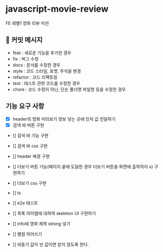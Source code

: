 # javascript-movie-review

FE 레벨1 영화 리뷰 미션

## 📝 커밋 메시지

- feat : 새로운 기능을 추가한 경우
- fix : 버그 수정
- docs : 문서를 수정한 경우
- style : 코드 스타일, 포멧, 주석을 변경
- refactor : 코드 리팩토링
- test : 테스트 관련 코드를 수정한 경우
- chore : 코드 수정이 아닌, 단순 폴더명 파일명 등을 수정한 경우

## 기능 요구 사항

- [x] header의 영화 미리보기 정보 넣는 곳에 인자 값 전달하기
- [x] 검색 바 버튼 구현
- [] 검색 바 기능 구현
- [] 검색 바 css 구현

- [] header 배경 구현

- [] 더보기 버튼 기능(페이지 끝에 도달한 경우   더보기 버튼을 화면에 출력하지 x) 구현하기
- [] 더보기 css 구현

- [] ts
- [] e2e 테스트

- [] 목록 아이템에 대하여 skeleton UI 구현하기
- [] info에 영화 제목 strong 넣기
- [] 별점 띄어쓰기

- [] 비동기 값이 빈 값이면 받지 않도록 한다.
